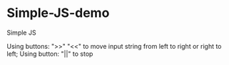 # Simple-JS-demo
Simple JS

Using buttons: 
  ">>" "<<" 
   to move input string from left to right or right to left;
Using button: "||" to stop
